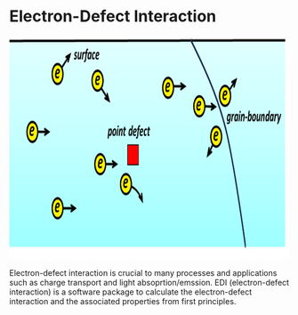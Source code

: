 # Electron-Defect Interaction

<img src="/fig/edi2.png" alt="Electron-Defect Interation" height="400">

Electron-defect interaction is crucial to many processes and applications such as charge transport and light absoprtion/emssion. EDI (electron-defect interaction) is a software package to calculate the electron-defect interaction and the associated properties from first principles.

